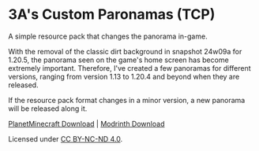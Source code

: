 # 3A's Custom Paronamas (TCP)
A simple resource pack that changes the panorama in-game.

With the removal of the classic dirt background in snapshot 24w09a for 1.20.5, the panorama seen on the game's home screen has become extremely important. Therefore, I've created a few panoramas for different versions, ranging from version 1.13 to 1.20.4 and beyond when they are released.

If the resource pack format changes in a minor version, a new panorama will be released along it.

[PlanetMinecraft Download](https://www.planetminecraft.com/texture-pack/3a-s-custom-panoramas/) | [Modrinth Download](https://modrinth.com/resourcepack/3as-custom-panoramas)

Licensed under [CC BY-NC-ND 4.0](https://creativecommons.org/licenses/by-nc-nd/4.0/legalcode.en).

